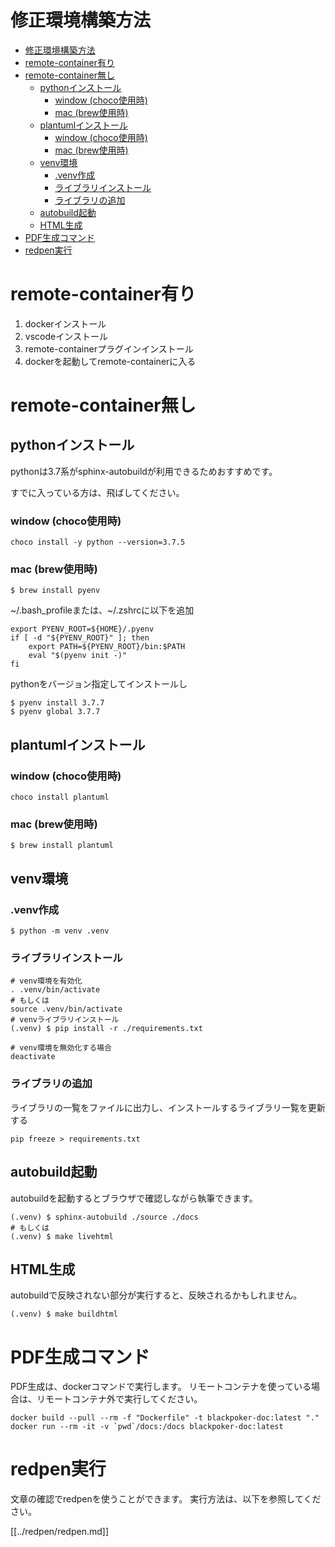 # 修正環境構築方法

<!-- @import "[TOC]" {cmd="toc" depthFrom=1 depthTo=6 orderedList=false} -->

<!-- code_chunk_output -->

- [修正環境構築方法](#修正環境構築方法)
- [remote-container有り](#remote-container有り)
- [remote-container無し](#remote-container無し)
  - [pythonインストール](#pythonインストール)
    - [window (choco使用時)](#window-choco使用時)
    - [mac (brew使用時)](#mac-brew使用時)
  - [plantumlインストール](#plantumlインストール)
    - [window (choco使用時)](#window-choco使用時-1)
    - [mac (brew使用時)](#mac-brew使用時-1)
  - [venv環境](#venv環境)
    - [.venv作成](#venv作成)
    - [ライブラリインストール](#ライブラリインストール)
    - [ライブラリの追加](#ライブラリの追加)
  - [autobuild起動](#autobuild起動)
  - [HTML生成](#html生成)
- [PDF生成コマンド](#pdf生成コマンド)
- [redpen実行](#redpen実行)

<!-- /code_chunk_output -->



# remote-container有り
1. dockerインストール
1. vscodeインストール
1. remote-containerプラグインインストール
1. dockerを起動してremote-containerに入る


# remote-container無し

## pythonインストール

pythonは3.7系がsphinx-autobuildが利用できるためおすすめです。

すでに入っている方は、飛ばしてください。

### window (choco使用時)
```
choco install -y python --version=3.7.5
```
### mac (brew使用時)
```
$ brew install pyenv
```
~/.bash_profileまたは、~/.zshrcに以下を追加
```
export PYENV_ROOT=${HOME}/.pyenv
if [ -d "${PYENV_ROOT}" ]; then
    export PATH=${PYENV_ROOT}/bin:$PATH
    eval "$(pyenv init -)"
fi
```
pythonをバージョン指定してインストールし
```
$ pyenv install 3.7.7
$ pyenv global 3.7.7
```

## plantumlインストール
### window (choco使用時)
```
choco install plantuml
```
### mac (brew使用時)
```
$ brew install plantuml
```


## venv環境
### .venv作成
```
$ python -m venv .venv
```

### ライブラリインストール
```
# venv環境を有効化
. .venv/bin/activate
# もしくは
source .venv/bin/activate
# venvライブラリインストール
(.venv) $ pip install -r ./requirements.txt
```

```
# venv環境を無効化する場合
deactivate
```

### ライブラリの追加
ライブラリの一覧をファイルに出力し、インストールするライブラリ一覧を更新する
```
pip freeze > requirements.txt
```

## autobuild起動
autobuildを起動するとブラウザで確認しながら執筆できます。
```
(.venv) $ sphinx-autobuild ./source ./docs
# もしくは
(.venv) $ make livehtml
```

## HTML生成
autobuildで反映されない部分が実行すると、反映されるかもしれません。
```
(.venv) $ make buildhtml
```


# PDF生成コマンド
PDF生成は、dockerコマンドで実行します。
リモートコンテナを使っている場合は、リモートコンテナ外で実行してください。

```
docker build --pull --rm -f "Dockerfile" -t blackpoker-doc:latest "."
docker run --rm -it -v `pwd`/docs:/docs blackpoker-doc:latest 
```

# redpen実行
文章の確認でredpenを使うことができます。
実行方法は、以下を参照してください。

[[../redpen/redpen.md]]